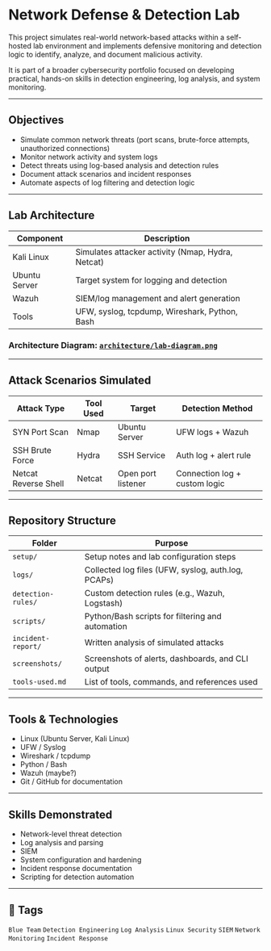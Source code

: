 # Network Defense & Detection Lab

This project simulates real-world network-based attacks within a self-hosted lab environment and implements defensive monitoring and detection logic to identify, analyze, and document malicious activity.

It is part of a broader cybersecurity portfolio focused on developing practical, hands-on skills in detection engineering, log analysis, and system monitoring.

---

## Objectives

- Simulate common network threats (port scans, brute-force attempts, unauthorized connections)
- Monitor network activity and system logs
- Detect threats using log-based analysis and detection rules
- Document attack scenarios and incident responses
- Automate aspects of log filtering and detection logic

---

## Lab Architecture

| Component | Description |
|----------|-------------|
| Kali Linux | Simulates attacker activity (Nmap, Hydra, Netcat) |
| Ubuntu Server | Target system for logging and detection |
| Wazuh | SIEM/log management and alert generation |
| Tools | UFW, syslog, tcpdump, Wireshark, Python, Bash |

### Architecture Diagram: [`architecture/lab-diagram.png`](architecture/lab-diagram.png)

---

## Attack Scenarios Simulated

| Attack Type | Tool Used | Target | Detection Method |
|-------------|-----------|--------|------------------|
| SYN Port Scan | Nmap | Ubuntu Server | UFW logs + Wazuh |
| SSH Brute Force | Hydra | SSH Service | Auth log + alert rule |
| Netcat Reverse Shell | Netcat | Open port listener | Connection log + custom logic |

---

## Repository Structure

| Folder | Purpose |
|--------|---------|
| `setup/` | Setup notes and lab configuration steps |
| `logs/` | Collected log files (UFW, syslog, auth.log, PCAPs) |
| `detection-rules/` | Custom detection rules (e.g., Wazuh, Logstash) |
| `scripts/` | Python/Bash scripts for filtering and automation |
| `incident-report/` | Written analysis of simulated attacks |
| `screenshots/` | Screenshots of alerts, dashboards, and CLI output |
| `tools-used.md` | List of tools, commands, and references used |

---

##  Tools & Technologies

- Linux (Ubuntu Server, Kali Linux)
- UFW / Syslog
- Wireshark / tcpdump
- Python / Bash
- Wazuh (maybe?)
- Git / GitHub for documentation

---

## Skills Demonstrated

- Network-level threat detection
- Log analysis and parsing
- SIEM
- System configuration and hardening
- Incident response documentation
- Scripting for detection automation

---

## 📌 Tags

`Blue Team` `Detection Engineering` `Log Analysis` `Linux Security` `SIEM` `Network Monitoring` `Incident Response`

